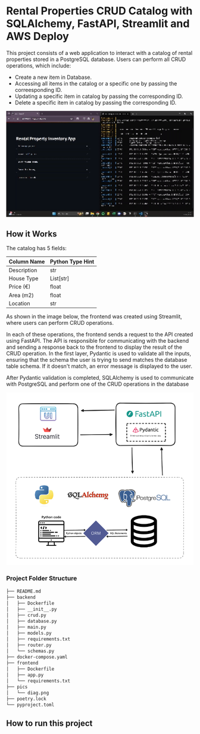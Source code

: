 # Rental Properties CRUD Catalog with SQLAlchemy, FastAPI, Streamlit and AWS Deploy

This project consists of a web application to interact with a catalog of rental properties stored in a PostgreSQL database. Users can perform all CRUD operations, which include: 
- Create a new item in Database. 
- Accessing all items in the catalog or a specific one by passing the correesponding ID. 
- Updating a specific item in catalog by passing the corresponding ID. 
- Delete a specific item in catalog by passing the corresponding ID.

<img src="media/demo.gif" width = 1000 />

## How it Works

The catalog has 5 fields:

| Column Name           | Python Type Hint |
|-----------------------|------------------|
| Description  | str              |
| House Type            | List[str]        |
| Price (€)            | float            |
| Area (m2)              | float            |
| Location              | str              |


As shown in the image below, the frontend was created using Streamlit, where users can perform CRUD operations.

In each of these operations, the frontend sends a request to the API created using FastAPI. The API is responsible for communicating with the backend and sending a response back to the frontend to display the result of the CRUD operation. In the first layer, Pydantic is used to validate all the inputs, ensuring that the schema the user is trying to send matches the database table schema. If it doesn't match, an error message is displayed to the user.

After Pydantic validation is completed, SQLAlchemy is used to communicate with PostgreSQL and perform one of the CRUD operations in the database

![](media/diag.png)
<!-- ![](media/demo.gif) -->



### Project Folder Structure
```
├── README.md
├── backend
│   ├── Dockerfile
│   ├── __init__.py
│   ├── crud.py
│   ├── database.py
│   ├── main.py
│   ├── models.py
│   ├── requirements.txt
│   ├── router.py
│   └── schemas.py
├── docker-compose.yaml
├── frontend
│   ├── Dockerfile
│   ├── app.py
│   └── requirements.txt
├── pics
│   └── diag.png
├── poetry.lock
└── pyproject.toml
```

## How to run this project
